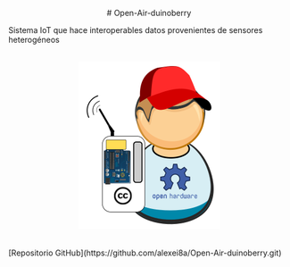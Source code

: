 <p align="center">
# Open-Air-duinoberry
</p>
Sistema IoT que hace interoperables datos provenientes de sensores heterogéneos
<br><br>
<p align="center">
<img src="/sensores/public/img/airduinoberry.png">
<br><br>
</p>
[Repositorio GitHub](https://github.com/alexei8a/Open-Air-duinoberry.git)
